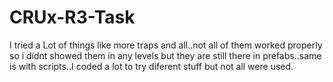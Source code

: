 # CRUx-R3-Task
 I tried a Lot of things like more traps and all..not all of them worked properly so i didnt showed them in any levels but they are still there in prefabs..same is with scripts..I coded a lot to try diferent stuff but not all were used.
